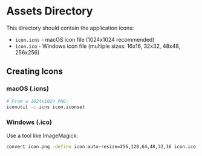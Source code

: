 # Assets Directory

This directory should contain the application icons:

- `icon.icns` - macOS icon file (1024x1024 recommended)
- `icon.ico` - Windows icon file (multiple sizes: 16x16, 32x32, 48x48, 256x256)

## Creating Icons

### macOS (.icns)
```bash
# From a 1024x1024 PNG:
iconutil -c icns icon.iconset
```

### Windows (.ico)
Use a tool like ImageMagick:
```bash
convert icon.png -define icon:auto-resize=256,128,64,48,32,16 icon.ico
```